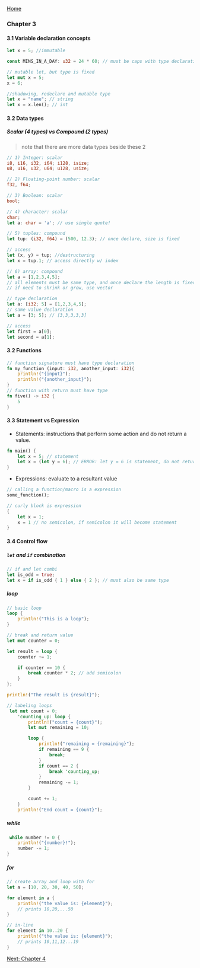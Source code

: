 [Home](../README.md)
### Chapter 3

#### 3.1 Variable declaration concepts
```rust
let x = 5; //immutable

const MINS_IN_A_DAY: u32 = 24 * 60; // must be caps with type declaration (eg. u32)

// mutable let, but type is fixed
let mut x = 5;
x = 6;

//shadowing, redeclare and mutable type
let x = "name"; // string
let x = x.len(); // int
```

#### 3.2 Data types
##### Scalar (4 types) vs Compound (2 types)
> note that there are more data types beside these 2
```rust
// 1) Integer: scalar
i8, i16, i32, i64; i128, isize;
u8, u16, u32, u64; u128, usize;

// 2) Floating-point number: scalar
f32, f64;

// 3) Boolean: scalar
bool;

// 4) character: scalar
char; 
let a: char = 'a'; // use single quote!
```
```rust
// 5) tuples: compound
let tup: (i32, f64) = (500, 12.3); // once declare, size is fixed

// access
let (x, y) = tup; //destructuring
let x = tup.1; // access directly w/ index
```
```rust
// 6) array: compound
let a = [1,2,3,4,5]; 
// all elements must be same type, and once declare the length is fixed
// if need to shrink or grow, use vector

// type declaration
let a: [i32; 5] = [1,2,3,4,5];
// same value declaration
let a = [3; 5]; // [3,3,3,3,3]

// access
let first = a[0];
let second = a[1];
```
#### 3.2 Functions
```rust
// function signature must have type declaration
fn my_function (input: i32, another_input: i32){
    println!("{input}");
    println!("{another_input}");
}
// function with return must have type
fn five() -> i32 {
    5
}
```
#### 3.3 Statement vs Expression
- Statements: instructions that perform some action and do not return a value.

```rust
fn main() {
    let x = 5; // statement
    let x = (let y = 6); // ERROR: let y = 6 is statement, do not return value so error
}
```
- Expressions: evaluate to a resultant value
```rust
// calling a function/macro is a expression
some_function();

// curly block is expression
{
    let x = 1;
    x = 1 // no semicolon, if semicolon it will become statement
}
```

#### 3.4 Control flow
##### ```let``` and ```if``` combination
```rust
// if and let combi
let is_odd = true;
let x = if is_odd { 1 } else { 2 }; // must also be same type
```
##### loop
```rust
// basic loop
loop {
    println!("This is a loop");
}

// break and return value
let mut counter = 0;

let result = loop {
    counter += 1;

    if counter == 10 {
        break counter * 2; // add semicolon
    }
};

println!("The result is {result}");

// labeling loops
 let mut count = 0;
    'counting_up: loop {
        println!("count = {count}");
        let mut remaining = 10;

        loop {
            println!("remaining = {remaining}");
            if remaining == 9 {
                break;
            }
            if count == 2 {
                break 'counting_up;
            }
            remaining -= 1;
        }

        count += 1;
    }
    println!("End count = {count}");
```

##### while
```rust
 while number != 0 {
    println!("{number}!");
    number -= 1;
}
```

##### for
```rust
// create array and loop with for
let a = [10, 20, 30, 40, 50];

for element in a {
    println!("the value is: {element}");
    // prints 10,20,...50
}

// in-line
for element in 10..20 {
    println!("the value is: {element}");
    // prints 10,11,12...19
}
```

[Next: Chapter 4](../chap4/notes.md)